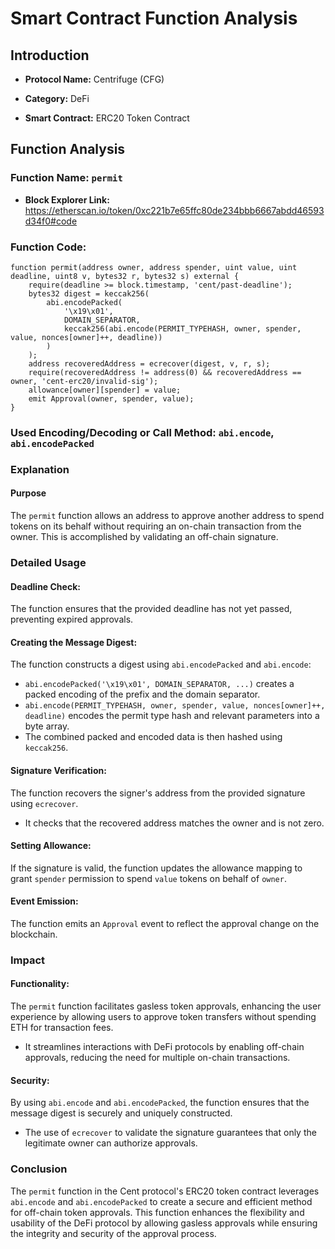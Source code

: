 # Smart Contract Function Analysis

## Introduction

- **Protocol Name:** Centrifuge (CFG)

- **Category:** DeFi
- **Smart Contract:** ERC20 Token Contract

## Function Analysis

### Function Name: `permit`

- **Block Explorer Link:** https://etherscan.io/token/0xc221b7e65ffc80de234bbb6667abdd46593d34f0#code

### Function Code:

```solidity
function permit(address owner, address spender, uint value, uint deadline, uint8 v, bytes32 r, bytes32 s) external {
    require(deadline >= block.timestamp, 'cent/past-deadline');
    bytes32 digest = keccak256(
        abi.encodePacked(
            '\x19\x01',
            DOMAIN_SEPARATOR,
            keccak256(abi.encode(PERMIT_TYPEHASH, owner, spender, value, nonces[owner]++, deadline))
        )
    );
    address recoveredAddress = ecrecover(digest, v, r, s);
    require(recoveredAddress != address(0) && recoveredAddress == owner, 'cent-erc20/invalid-sig');
    allowance[owner][spender] = value;
    emit Approval(owner, spender, value);
}
```




### Used Encoding/Decoding or Call Method: `abi.encode`, `abi.encodePacked`

### Explanation

#### Purpose

The `permit` function allows an address to approve another address to spend tokens on its behalf without requiring an on-chain transaction from the owner. This is accomplished by validating an off-chain signature.

### Detailed Usage

#### Deadline Check:
The function ensures that the provided deadline has not yet passed, preventing expired approvals.

#### Creating the Message Digest:
The function constructs a digest using `abi.encodePacked` and `abi.encode`:
- `abi.encodePacked('\x19\x01', DOMAIN_SEPARATOR, ...)` creates a packed encoding of the prefix and the domain separator.
- `abi.encode(PERMIT_TYPEHASH, owner, spender, value, nonces[owner]++, deadline)` encodes the permit type hash and relevant parameters into a byte array.
- The combined packed and encoded data is then hashed using `keccak256`.

#### Signature Verification:
The function recovers the signer's address from the provided signature using `ecrecover`.
- It checks that the recovered address matches the owner and is not zero.

#### Setting Allowance:
If the signature is valid, the function updates the allowance mapping to grant `spender` permission to spend `value` tokens on behalf of `owner`.

#### Event Emission:
The function emits an `Approval` event to reflect the approval change on the blockchain.

### Impact

#### Functionality:
The `permit` function facilitates gasless token approvals, enhancing the user experience by allowing users to approve token transfers without spending ETH for transaction fees.
- It streamlines interactions with DeFi protocols by enabling off-chain approvals, reducing the need for multiple on-chain transactions.

#### Security:
By using `abi.encode` and `abi.encodePacked`, the function ensures that the message digest is securely and uniquely constructed.
- The use of `ecrecover` to validate the signature guarantees that only the legitimate owner can authorize approvals.

### Conclusion
The `permit` function in the Cent protocol's ERC20 token contract leverages `abi.encode` and `abi.encodePacked` to create a secure and efficient method for off-chain token approvals. This function enhances the flexibility and usability of the DeFi protocol by allowing gasless approvals while ensuring the integrity and security of the approval process.
